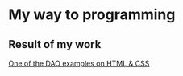# My way to programming

## Result of my work

[One of the DAO examples on HTML & CSS ](https://tranquilor.github.io/DAO-example/)
